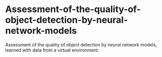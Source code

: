 # Assessment-of-the-quality-of-object-detection-by-neural-network-models
Assessment of the quality of object detection by neural network models, learned with data from a virtual environment.
